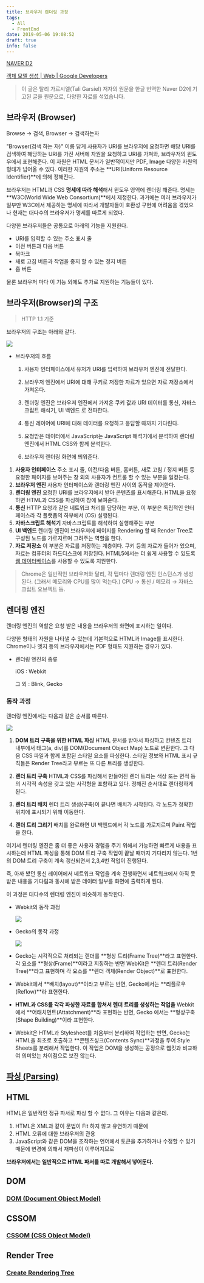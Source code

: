 ```yaml
---
title: 브라우저 렌더링 과정
tags:
  - All
  - FrontEnd
date: 2019-05-06 19:08:52
draft: true
info: false
---
```


[NAVER D2](https://d2.naver.com/helloworld/59361)

[객체 모델 생성 | Web | Google Developers](https://developers.google.com/web/fundamentals/performance/critical-rendering-path/constructing-the-object-model?hl=ko)

> 이 글은 탈리 가르시엘(Tali Garsiel) 저자의 원문을 한글 번역한 Naver D2에 기고된 글을 원문으로, 다양한 자료를 섞었습니다.

## 브라우저 (Browser)

Browse → 검색, Browser → 검색하는자

"Browser(검색 하는 자)" 이름 답게 사용자가 URI를 브라우저에 요청하면 해당 URI를 검색하여 해당하는 URI를 가진 서버에 자원을 요청하고 URI를 가져와, 브라우저의 윈도우에서 표현해준다. 이 자원은 HTML 문서가 일반적이지만 PDF, Image 다양한 자원의 형태가 넘어올 수 있다. 이러한 자원의 주소는 **URI(Uniform Resource Identifier)**에 의해 정해진다.

브라우저는 HTML과 CSS **명세에 따라 해석**해서 윈도우 영역에 렌더링 해준다. 명세는 **W3C(World Wide Web Consortium)**에서 제정한다. 과거에는 여러 브라우저가 일부만 W3C에서 제공하는 명세에 따라서 개발자들이 호환성 구현에 어려움을 겪었으나 현재는 대다수의 브라우저가 명세를 따르게 되었다.

다양한 브라우저들은 공통으로 아래의 기능을 지원한다.

- URI를 입력할 수 있는 주소 표시 줄
- 이전 버튼과 다음 버튼
- 북마크
- 새로 고침 버튼과 작업을 중지 할 수 있는 정지 버튼
- 홈 버튼

물론 브라우저 마다 이 기능 외에도 추가로 지원하는 기능들이 있다.

## 브라우저(Browser)의 구조

> HTTP 1.1 기준

브라우저의 구조는 아래와 같다.

![](https://d2.naver.com/content/images/2015/06/helloworld-59361-1.png)

- 브라우저의 흐름

  1. 사용자 인터페이스에서 유저가 URI를 입력하여 브라우저 엔진에 전달한다.

  2. 브라우저 엔진에서 URI에 대해 쿠키로 저장한 자료가 있으면 자료 저장소에서 가져온다.

  3. 렌더링 엔진은 브라우저 엔진에서 가져온 쿠키 값과 URI 데이터를 통신, 자바스크립트 해석기, UI 백엔드 로 전파한다.

  4. 통신 레이어에 URI에 대해 데이터를 요청하고 응답할 때까지 기다린다.

  5. 요청받은 데이터에서 JavaScript는 JavaScript 해석기에서 분석하여 렌더링 엔진에서 HTML CSS와 함께 분석한다.

  6. 브라우저 렌더링 화면에 띄워준다.

1. **사용자 인터페이스**
   주소 표시 줄, 이전/다음 버튼, 홈버튼, 새로 고침 / 정지 버튼 등 요청한 페이지를 보여주는 창 외의 사용자가 컨트롤 할 수 있는 부분을 일컫는다.
2. **브라우저 엔진**
   사용자 인터페이스와 렌더링 엔진 사이의 동작을 제어한다.
3. **렌더링 엔진**
   요청한 URI를 브라우저에서 받아 콘텐츠를 표시해준다. HTML을 요청하면 HTML과 CSS를 파싱하여 창에 보여준다.
4. **통신**
   HTTP 요청과 같은 네트워크 처리를 담당하는 부분, 이 부분은 독립적인 인터페이스라 각 플랫폼의 하부에서 (OS) 실행된다.
5. **자바스크립트 해석기**
   자바스크립트를 해석하여 실행해주는 부분
6. **UI 백엔드**
   렌더링 엔진이 브라우저에 페이지를 Rendering 할 때 Render Tree로 구성된 노드를 가로지르며 그려주는 역할을 한다.
7. **자료 저장소**
   이 부분은 자료를 저장하는 계층이다. 쿠키 등의 자료가 들어가 있으며, 자료는 컴퓨터의 하드디스크에 저장된다. HTML5에서는 더 쉽게 사용할 수 있도록 [웹 데이터베이스](https://www.html5rocks.com/en/features/storage)를 사용할 수 있도록 지원한다.

> Chrome은 일반적인 브라우저와 달리, 각 탭마다 렌더링 엔진 인스턴스가 생성된다. (그래서 메모리와 CPU를 많이 먹는다.) CPU → 통신 / 메모리 → 자바스크립트 오브젝트 등.

## 렌더링 엔진

렌더링 엔진의 역할은 요청 받은 내용을 브라우저의 화면에 표시하는 일이다.

다양한 형태의 자원을 나타낼 수 있는데 기본적으로 HTML과 Image를 표시한다. Chrome이나 엣지 등의 브라우저에서는 PDF 형태도 지원하는 경우가 있다.

- 렌더링 엔진의 종류

  iOS : Webkit

  그 외 : Blink, Gecko

### 동작 과정

렌더링 엔진에서는 다음과 같은 순서를 따른다.

![](https://d2.naver.com/content/images/2015/06/helloworld-59361-2.png)

1. **DOM 트리 구축을 위한 HTML 파싱**
   HTML 문서를 받아서 파싱하고 컨텐츠 트리 내부에서 태그(a, div)를 DOM(Document Object Map) 노드로 변환한다. 그 다음 CSS 파일과 함께 포함된 스타일 요소를 파싱한다. 스타일 정보와 HTML 표시 규칙들은 Render Tree라고 부르는 또 다른 트리를 생성한다.

2. **렌더 트리 구축**
   HTML과 CSS를 파싱해서 만들어진 렌더 트리는 색상 또는 면적 등의 시각적 속성을 갖고 있는 사각형을 포함하고 있다. 정해진 순서대로 렌더링하게 된다.

3. **렌더 트리 배치**
   렌더 트리 생성(구축)이 끝나면 배치가 시작된다. 각 노드가 정확한 위치에 표시되기 위해 이동한다.

4. **렌더 트리 그리기**
   배치를 완료하면 UI 백앤드에서 각 노드를 가로지르며 Paint 작업을 한다.

여기서 렌더링 엔진은 좀 더 좋은 사용자 경험을 주기 위해서 가능하면 빠르게 내용을 표시하는데 HTML 파싱을 통해 DOM 트리 구축 작업이 끝날 때까지 기다리지 않는다. 1번의 DOM 트리 구축이 계속 갱신되면서 2,3,4번 작업이 진행된다.

즉, 아까 봤던 통신 레이어에서 네트워크 작업을 계속 진행하면서 네트워크에서 아직 못 받은 내용을 기다림과 동시에 받은 데이터 일부를 화면에 출력하게 된다.

이 과정은 대다수의 렌더링 엔진이 비슷하게 동작한다.

- Webkit의 동작 과정

  ![](https://d2.naver.com/content/images/2015/06/helloworld-59361-3.png)

- Gecko의 동작 과정

  ![](https://d2.naver.com/content/images/2015/06/helloworld-59361-4.png)

- Gecko는 시각적으로 처리되는 렌더를 **형상 트리(Frame Tree)**라고 표현한다. 각 요소를 **형상(Frame)**이라고 지칭하는 반면 WebKit은 **렌더 트리(Render Tree)**라고 표현하며 각 요소를 **렌더 객체(Render Object)**로 표현한다.
- Webkit에서 **배치(layout)**이라고 부르는 반면, Gecko에서는 **리플로우(Reflow)**라 표현한다.
- **HTML과 CSS를 각각 파싱한 자료를 합쳐서 렌더 트리를 생성하는 작업을** Webkit에서 **어태치먼트(Attatchment)**라 표현하는 반면, Gecko 에서는 **형상구축(Shape Building)**이라 표현한다.
- Webkit은 HTML과 Stylesheet를 처음부터 분리하여 작업하는 반면, Gecko는 HTML을 최초로 호출하고 **콘텐츠싱크(Contents Sync)**과정을 두어 Style Sheets를 분리해서 작업한다. 이 작업은 DOM을 생성하는 공정으로 웹킷과 비교하여 의미있는 차이점으로 보진 않는다.

## [파싱 (Parsing)](https://www.notion.so/d21964c0-2af1-4b48-9719-94872efa722b)

## HTML

HTML은 일반적인 정규 파서로 파싱 할 수 없다. 그 이유는 다음과 같은데.

1. HTML은 XML과 같이 문법이 Fit 하지 않고 유연하기 때문에
2. HTML 오류에 대한 브라우저의 관용
3. JavaScript와 같은 DOM을 조작하는 언어에서 토큰을 추가하거나 수정할 수 있기 때문에 변경에 의해서 재파싱이 이루어지므로

**브라우저에서는 일반적으로 HTML 파서를 따로 개발해서 넣어둔다.**

## DOM

### [DOM (Document Object Model)](https://www.notion.so/05b2fa44-e433-4bb2-9fc3-cd59110f6ddb)

## CSSOM

### [CSSOM (CSS Object Model)](https://www.notion.so/66bd0de6-0972-4fd9-a82f-f557c172ea1b)

## Render Tree

### [Create Rendering Tree](https://www.notion.so/0ee913e6-9ebe-44c5-821f-f43d1869fa59)
